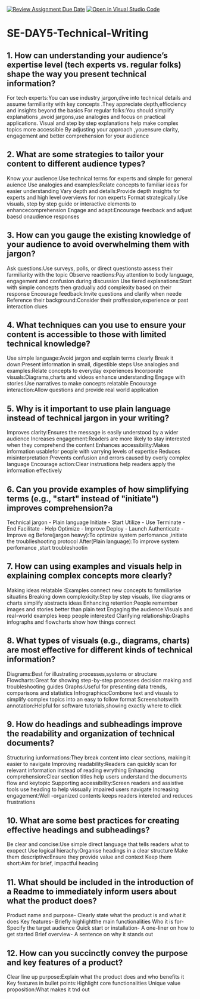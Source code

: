 [![Review Assignment Due Date](https://classroom.github.com/assets/deadline-readme-button-22041afd0340ce965d47ae6ef1cefeee28c7c493a6346c4f15d667ab976d596c.svg)](https://classroom.github.com/a/zsAR-pyY)
[![Open in Visual Studio Code](https://classroom.github.com/assets/open-in-vscode-2e0aaae1b6195c2367325f4f02e2d04e9abb55f0b24a779b69b11b9e10269abc.svg)](https://classroom.github.com/online_ide?assignment_repo_id=18493591&assignment_repo_type=AssignmentRepo)
# SE-DAY5-Technical-Writing
## 1. How can understanding your audience’s expertise level (tech experts vs. regular folks) shape the way you present technical information?
For tech experts:You can use industry jargon,dive into technical details and assume farmiliarity with key concepts .They appreciate depth,efficciency and insights beyond the basics
For regular folks:You should simplify explanations ,avoid jargons,use analogies and focus on practical applications. Visual and step by step explanations help make complex topics more accessible
By adjusting your approach ,youensure clarity, engagement and better comprehension for your audience

## 2. What are some strategies to tailor your content to different audience types?
Know your audience:Use technical terms for experts and simple for general auience
Use analogies and examples:Relate concepts to familiar ideas for easier understanding
Vary depth and details:Provide depth insights for experts and high level overviews for non experts
Format strategically:Use visuals, step by step guide or interactive elements to enhancecomprehension
Engage and adapt:Encourage feedback and adjust baesd onaudience responses

## 3. How can you gauge the existing knowledge of your audience to avoid overwhelming them with jargon?
Ask questions:Use surveys, polls, or direct questionsto assess their farmiliarity with the topic
Observe reactions:Pay attention to body language, engagement and confusion during discussion
Use tiered explanations:Start with simple concepts then gradually add complexity based on their response
Encourage feedback:Invite questions and clarify when neede
Reference their background:Consider their proffession,experience or past interaction clues

## 4. What techniques can you use to ensure your content is accessible to those with limited technical knowledge?
Use simple language:Avoid jargon and explain terms clearly
Break it down:Present information in small, digestible steps
Use analogies and examples:Relate concepts to everyday experiences
Incorporate visuals:Diagrams,charts and videos enhance understanding
Engage with stories:Use narratives to make concepts relatable
Encourage interaction:Allow questions and provide real world application

## 5. Why is it important to use plain language instead of technical jargon in your writing?
Improves clarity:Ensures the message is easily understood by a wider audience
Increases engagement:Readers are more likely to stay interested when they comprehend the content
Enhances accessibility:Makes information usablefor people with varrying levels of expertise
Reduces misinterpretation:Prevents confusion and errors caused by overly complex language
Encourage action:Clear instrustions help readers apply the information effectively

## 6. Can you provide examples of how simplifying terms (e.g., "start" instead of "initiate") improves comprehension?a
Technical jargon - Plain language
Initiate - Start
Utilize - Use
Terminate - End
Facilitate - Help
Optimize - Improve
Deploy - Launch
Authenticate - Improve
eg
Before(jargon heavy):To optimize system perfomance ,initiate the troublleshooting protocol
After(Plain language):To improve system perfomance ,start troubleshootin

## 7. How can using examples and visuals help in explaining complex concepts more clearly?
Making ideas relatable :Examples connect new concepts to farmiliarise situatins 
Breaking down complexicity:Step by step visuals, like diagrams or charts simplify abstracts ideas
Enhancing retention:People remember images and stories better than plain text
Engaging the audience:Visuals and real-world examples keep people interested
Clarifying relationship:Graphs infographs and flowcharts show how things connect

## 8. What types of visuals (e.g., diagrams, charts) are most effective for different kinds of technical information?
Diagrams:Best for illustrating processes,systems or structure
Flowcharts:Great for showing step-by-step processes decision making and troubleshooting guides
Graphs:Useful for presenting data trends, comparisons and statistics
Infrographics:Combone text and visuals to simplify complex topics into an easy to follow format
Screenshotswith annotation:Helpful for software tutorials,showing exactly where to click


## 9. How do headings and subheadings improve the readability and organization of technical documents?
Structuring iunformations:They break content into clear sections, making it easier to navigate 
Improving readability:Readers can quickly scan for relevant information instead of reading evrything
Enhancing comprehension:Clear section titles help users understand the documents flow and keytopic
Supporting accessibility:Screen readers and assistive tools use heading to help vissually impaired users navigate
Increasing engagement:Well -organized contents keeps readers intereted and reduces frustrations

## 10. What are some best practices for creating effective headings and subheadings?
Be clear and concise:Use simple direct language that tells readers what to exopect 
Use logical hierachy:Organise headings in a clear structure
Make them descriptive:Ensure they provide value and context
Keep them short:Aim for brief, impactful heading

## 11. What should be included in the introduction of a Readme to immediately inform users about what the product does?
Product name and purpose- Clearly state what the product is and what it does
Key features- Briefly highlightthe main functionalities
Who it is for- Specify the target audience
Quick start or installation- A one-liner on how to get started
Brief overview- A sentence on why it stands out

## 12. How can you succinctly convey the purpose and key features of a product?
Clear line up purpose:Explain what the product does and who benefits it
Key features in bullet points:Highlight core functionalities
Unique value proposition:What makes it tnd out
